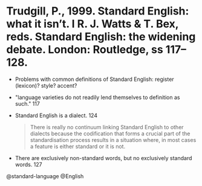# Trudgill, P., 1999. Standard English: what it isn’t.  I R. J. Watts & T. Bex, reds. Standard English: the widening debate. London: Routledge, ss 117–128.

- Problems with common definitions of Standard English: register (lexicon)? style? accent?

- "language varieties do not readily lend themselves to definition as such." 117

- Standard English is a dialect. 124

  > There is really no continuum linking Standard English to other dialects because the codification that forms a crucial part of the standardisation process results in a situation where, in most cases a feature is either standard or it is not.

- There are exclusively non-standard words, but no exclusively standard words. 127

@standard-language
@English
